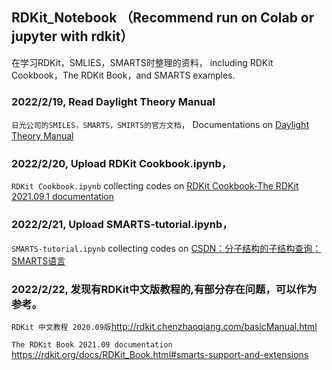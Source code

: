 ## RDKit_Notebook （Recommend run on Colab or jupyter with rdkit）


在学习RDKit，SMLIES，SMARTS时整理的资料， including RDKit Cookbook，The RDKit Book，and SMARTS examples.

### 2022/2/19, Read Daylight Theory Manual

```日光公司的SMILES，SMARTS，SMIRTS的官方文档```， Documentations on [Daylight Theory Manual](https://www.daylight.com/dayhtml/doc/theory/index.html)

### 2022/2/20, Upload RDKit Cookbook.ipynb， 

```RDKit Cookbook.ipynb``` collecting  codes on [RDKit Cookbook-The RDKit 2021.09.1 documentation](https://www.rdkit.org/docs/Cookbook.html)

### 2022/2/21, Upload  SMARTS-tutorial.ipynb， 

```SMARTS-tutorial.ipynb``` collecting  codes on [CSDN：分子结构的子结构查询：SMARTS语言](https://blog.csdn.net/wufeil7/article/details/113056171)

### 2022/2/22, 发现有RDKit中文版教程的,有部分存在问题，可以作为参考。
```RDKit 中文教程 2020.09版```http://rdkit.chenzhaoqiang.com/basicManual.html

```The RDKit Book 2021.09 documentation``` https://rdkit.org/docs/RDKit_Book.html#smarts-support-and-extensions
